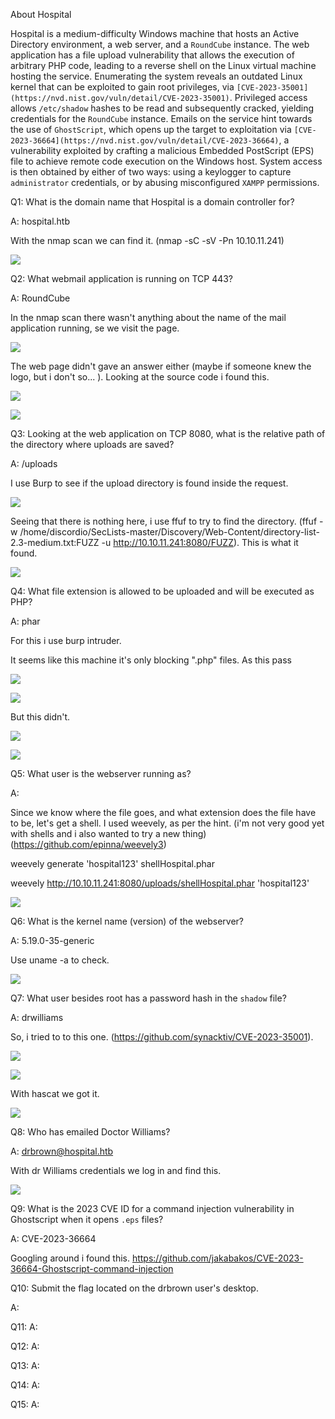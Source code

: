 
About Hospital

Hospital is a medium-difficulty Windows machine that hosts an Active Directory environment, a web server, and a `RoundCube` instance. The web application has a file upload vulnerability that allows the execution of arbitrary PHP code, leading to a reverse shell on the Linux virtual machine hosting the service. Enumerating the system reveals an outdated Linux kernel that can be exploited to gain root privileges, via `[CVE-2023-35001](https://nvd.nist.gov/vuln/detail/CVE-2023-35001)`. Privileged access allows `/etc/shadow` hashes to be read and subsequently cracked, yielding credentials for the `RoundCube` instance. Emails on the service hint towards the use of `GhostScript`, which opens up the target to exploitation via `[CVE-2023-36664](https://nvd.nist.gov/vuln/detail/CVE-2023-36664)`, a vulnerability exploited by crafting a malicious Embedded PostScript (EPS) file to achieve remote code execution on the Windows host. System access is then obtained by either of two ways: using a keylogger to capture `administrator` credentials, or by abusing misconfigured `XAMPP` permissions.



Q1: What is the domain name that Hospital is a domain controller for?

A: hospital.htb

With the nmap scan we can find it. (nmap -sC -sV -Pn 10.10.11.241)

![](../../Img/Pasted%20image%2020250505152955.png)

Q2: What webmail application is running on TCP 443?

A: RoundCube

In the nmap scan there wasn't anything about the name of the mail application running, se we visit the page.

![](../../Img/Pasted%20image%2020250505153433.png)

The web page didn't gave an answer either (maybe if someone knew the logo, but i don't so... ).
Looking at the source code i found this.

![](../../Img/Pasted%20image%2020250505153618.png)

![](../../Img/Pasted%20image%2020250505153712.png)

Q3: Looking at the web application on TCP 8080, what is the relative path of the directory where uploads are saved?

A: /uploads

I use Burp to see if the upload directory is found inside the request.

![](../../Img/Pasted%20image%2020250505155307.png)

Seeing that there is nothing here, i use ffuf to try to find the directory. (ffuf -w /home/discordio/SecLists-master/Discovery/Web-Content/directory-list-2.3-medium.txt:FUZZ -u http://10.10.11.241:8080/FUZZ).
This is what it found.

![](../../Img/Pasted%20image%2020250505160616.png)

Q4: What file extension is allowed to be uploaded and will be executed as PHP?

A: phar

For this i use burp intruder.

It seems like this machine it's only blocking ".php" files. As this pass

![](../../Img/Pasted%20image%2020250505165027.png)

![](../../Img/Pasted%20image%2020250505165038.png)

But this didn't.

![](../../Img/Pasted%20image%2020250505164702.png)

![](../../Img/Pasted%20image%2020250505164646.png)

Q5: What user is the webserver running as?

A: 

Since we know where the file goes, and what extension does the file have to be, let's get a shell.
I used weevely, as per the hint. (i'm not very good yet with shells and i also wanted to try a new thing) (https://github.com/epinna/weevely3)

weevely generate 'hospital123' shellHospital.phar

weevely http://10.10.11.241:8080/uploads/shellHospital.phar 'hospital123'

![](../../Img/Pasted%20image%2020250505170017.png)

Q6: What is the kernel name (version) of the webserver?

A: 5.19.0-35-generic

Use uname -a to check.

![](../../Img/Pasted%20image%2020250505171158.png)

Q7: What user besides root has a password hash in the `shadow` file?

A: drwilliams

So, i tried to to this one. (https://github.com/synacktiv/CVE-2023-35001).

![](../../Img/Pasted%20image%2020250505181711.png)

![](../../Img/Pasted%20image%2020250505181809.png)

With hascat we got it.

![](../../Img/Pasted%20image%2020250505182729.png)

Q8: Who has emailed Doctor Williams?

A: drbrown@hospital.htb

With dr Williams credentials we log in and find this.

![](../../Img/Pasted%20image%2020250505182939.png)

Q9: What is the 2023 CVE ID for a command injection vulnerability in Ghostscript when it opens `.eps` files?

A: CVE-2023-36664

Googling around i found this.
https://github.com/jakabakos/CVE-2023-36664-Ghostscript-command-injection

Q10: Submit the flag located on the drbrown user's desktop.

A: 

Q11: 
A: 

Q12: 
A: 

Q13: 
A: 

Q14: 
A: 

Q15: 
A: 

